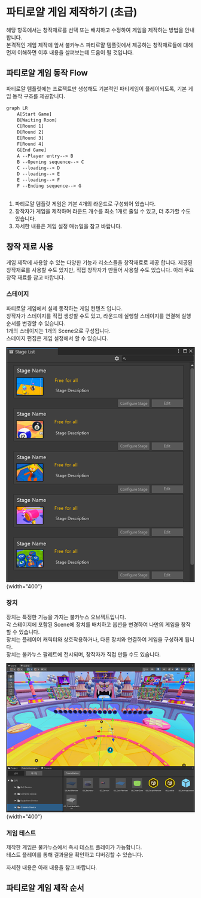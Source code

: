 # 파티로얄 게임 제작하기 (초급)

해당 항목에서는 창작재료를 선택 또는 배치하고 수정하여 게임을 제작하는 방법을 안내합니다.  
본격적인 게임 제작에 앞서 불카누스 파티로얄 템플릿에서 제공하는 창작재료들에 대해 먼저 이해하면 이후 내용을 살펴보는데 도움이 될 것입니다.


## 파티로얄 게임 동작 Flow

파티로얄 템플릿에는 프로젝트만 생성해도 기본적인 파티게임이 플레이되도록, 기본 게임 동작 구조를 제공합니다.  

```mermaid
graph LR
    A[Start Game]
    B[Waiting Room]
    C[Round 1]
    D[Round 2]
    E[Round 3]        
    F[Round 4]
    G[End Game]
    A --Player entry--> B
    B --Opening sequence--> C
    C --loading--> D
    D --loading--> E
    E --loading--> F     
    F --Ending sequence--> G
    
```
1. 파티로얄 템플릿 게임은 기본 4개의 라운드로 구성되어 있습니다.
2. 창작자가 게임을 제작하며 라운드 개수를 최소 1개로 줄일 수 있고, 더 추가할 수도 있습니다.
3. 자세한 내용은 게임 설정 매뉴얼을 참고 바랍니다.


## 창작 재료 사용

게임 제작에 사용할 수 있는 다양한 기능과 리소스들을 창작재료로 제공 합니다.
제공된 창작재료를 사용할 수도 있지만, 직접 창작자가 만들어 사용할 수도 있습니다.
아래 주요 창작 재료를 참고 바랍니다.


### 스테이지

파티로얄 게임에서 실제 동작하는 게임 컨텐츠 입니다.  
창작자가 스테이지를 직접 생성할 수도 있고, 라운드에 실행할 스테이지를 연결해 실행 순서를 변경할 수 있습니다.  
1개의 스테이지는 1개의 Scene으로 구성됩니다.  
스테이지 편집은 게임 설정에서 할 수 있습니다.

![Stage-List.png](./media/images/Stage-List.png) {width="400"}


### 장치

장치는 특정한 기능을 가지는 불카누스 오브젝트입니다.  
각 스테이지에 포함된 Scene에 장치를 배치하고 옵션을 변경하여 나만의 게임을 창작할 수 있습니다.  
장치는 플레이어 캐릭터와 상호작용하거나, 다른 장치와 연결하여 게임을 구성하게 됩니다.  
장치는 불카누스 팔레트에 전시되며, 창작자가 직접 만들 수도 있습니다.  

![Device-ex.png](./media/images/Device-ex.png) {width="400"}


### 게임 테스트

제작한 게임은 불카누스에서 즉시 테스트 플레이가 가능합니다.  
테스트 플레이를 통해 결과물을 확인하고 디버깅할 수 있습니다.  

자세한 내용은 아래 내용을 참고 바랍니다.


## 파티로얄 게임 제작 순서

<toc/>